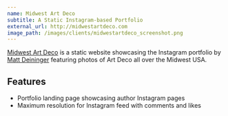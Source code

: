 ```yaml
---
name: Midwest Art Deco
subtitle: A Static Instagram-based Portfolio
external_url: http://midwestartdeco.com
image_path: /images/clients/midwestartdeco_screenshot.png
---
```


[Midwest Art Deco](http://midwestartdeco.com/index.html) is a static website showcasing the Instagram portfolio by [Matt Deininger](http://midwestartdeco.com/about.html) featuring photos of Art Deco all over the Midwest USA.

## Features

* Portfolio landing page showcasing author Instagram pages
* Maximum resolution for Instagram feed with comments and likes
